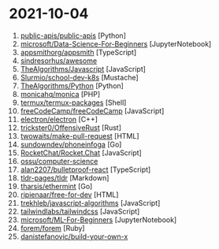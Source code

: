 # 2021-10-04

1. [public-apis/public-apis](https://github.com/public-apis/public-apis "A collective list of free APIs") [Python]
2. [microsoft/Data-Science-For-Beginners](https://github.com/microsoft/Data-Science-For-Beginners "10 Weeks, 20 Lessons, Data Science for All!") [JupyterNotebook]
3. [appsmithorg/appsmith](https://github.com/appsmithorg/appsmith "Build completely custom admin panels and internal tools. Use 30+ react components to build pages without HTML/CSS.") [TypeScript]
4. [sindresorhus/awesome](https://github.com/sindresorhus/awesome "😎 Awesome lists about all kinds of interesting topics") 
5. [TheAlgorithms/Javascript](https://github.com/TheAlgorithms/Javascript "A repository for All algorithms implemented in Javascript (for educational purposes only)") [JavaScript]
6. [Slurmio/school-dev-k8s](https://github.com/Slurmio/school-dev-k8s "") [Mustache]
7. [TheAlgorithms/Python](https://github.com/TheAlgorithms/Python "All Algorithms implemented in Python") [Python]
8. [monicahq/monica](https://github.com/monicahq/monica "Personal CRM. Remember everything about your friends, family and business relationships.") [PHP]
9. [termux/termux-packages](https://github.com/termux/termux-packages "A build system and primary set of packages for Termux.") [Shell]
10. [freeCodeCamp/freeCodeCamp](https://github.com/freeCodeCamp/freeCodeCamp "freeCodeCamp.org's open-source codebase and curriculum. Learn to code for free.") [JavaScript]
11. [electron/electron](https://github.com/electron/electron "Build cross-platform desktop apps with JavaScript, HTML, and CSS") [C++]
12. [trickster0/OffensiveRust](https://github.com/trickster0/OffensiveRust "Rust Weaponization for Red Team Engagements.") [Rust]
13. [twowaits/make-pull-request](https://github.com/twowaits/make-pull-request "Use this as learning repo on how to create successful pull requests. Very basic tasks on Python, HTML, CSS, JavaScript, JAVA.") [HTML]
14. [sundowndev/phoneinfoga](https://github.com/sundowndev/phoneinfoga "Information gathering & OSINT framework for phone numbers") [Go]
15. [RocketChat/Rocket.Chat](https://github.com/RocketChat/Rocket.Chat "The communications platform that puts data protection first.") [JavaScript]
16. [ossu/computer-science](https://github.com/ossu/computer-science "🎓 Path to a free self-taught education in Computer Science!") 
17. [alan2207/bulletproof-react](https://github.com/alan2207/bulletproof-react "🛡️ ⚛️ A simple, scalable, and powerful architecture for building production ready React applications.") [TypeScript]
18. [tldr-pages/tldr](https://github.com/tldr-pages/tldr "📚 Collaborative cheatsheets for console commands") [Markdown]
19. [tharsis/ethermint](https://github.com/tharsis/ethermint "Ethermint is a scalable and interoperable Ethereum library, built on Proof-of-Stake with fast-finality using the Cosmos SDK.") [Go]
20. [ripienaar/free-for-dev](https://github.com/ripienaar/free-for-dev "A list of SaaS, PaaS and IaaS offerings that have free tiers of interest to devops and infradev") [HTML]
21. [trekhleb/javascript-algorithms](https://github.com/trekhleb/javascript-algorithms "📝 Algorithms and data structures implemented in JavaScript with explanations and links to further readings") [JavaScript]
22. [tailwindlabs/tailwindcss](https://github.com/tailwindlabs/tailwindcss "A utility-first CSS framework for rapid UI development.") [JavaScript]
23. [microsoft/ML-For-Beginners](https://github.com/microsoft/ML-For-Beginners "12 weeks, 25 lessons, 50 quizzes, classic Machine Learning for all") [JupyterNotebook]
24. [forem/forem](https://github.com/forem/forem "For empowering community 🌱") [Ruby]
25. [danistefanovic/build-your-own-x](https://github.com/danistefanovic/build-your-own-x "🤓 Build your own (insert technology here)") 
